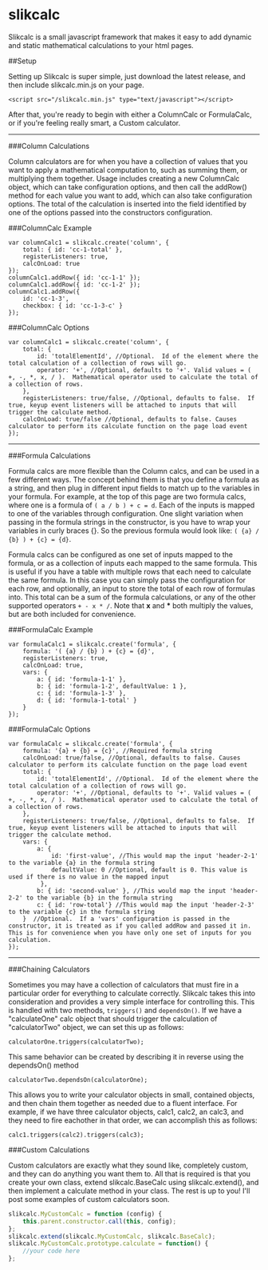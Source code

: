 slikcalc
===

Slikcalc is a small javascript framework that makes it easy to add dynamic and static mathematical calculations to your html pages.


##Setup

Setting up Slikcalc is super simple, just download the latest release, and then include slikcalc.min.js on your page.

	<script src="/slikcalc.min.js" type="text/javascript"></script>

After that, you're ready to begin with either a ColumnCalc or FormulaCalc, or if you're feeling really smart, a Custom calculator.

---

###Column Calculations

Column calculators are for when you have a collection of values that you want to apply a mathematical computation to, such as summing them, or multiplying them together. Usage includes creating a new ColumnCalc object, which can take configuration options, and then call the addRow() method for each value you want to add, which can also take configuration options. The total of the calculation is inserted into the field identified by one of the options passed into the constructors configuration.

###ColumnCalc Example

	var columnCalc1 = slikcalc.create('column', {
		total: { id: 'cc-1-total' },
		registerListeners: true,
		calcOnLoad: true
	});
	columnCalc1.addRow({ id: 'cc-1-1' });
	columnCalc1.addRow({ id: 'cc-1-2' });
	columnCalc1.addRow({
		id: 'cc-1-3',
		checkbox: { id: 'cc-1-3-c' }
	});

###ColumnCalc Options

	var columnCalc1 = slikcalc.create('column', {
		total: {
			id: 'totalElementId', //Optional.  Id of the element where the total calculation of a collection of rows will go.
			operator: '+', //Optional, defaults to '+'. Valid values = ( +, -, *, x, / ).  Mathematical operator used to calculate the total of a collection of rows.
		},
		registerListeners: true/false, //Optional, defaults to false.  If true, keyup event listeners will be attached to inputs that will trigger the calculate method.
		calcOnLoad: true/false //Optional, defaults to false. Causes calculator to perform its calculate function on the page load event
	});

---

###Formula Calculations

Formula calcs are more flexible than the Column calcs, and can be used in a few different ways. The concept behind them is that you define a formula as a string, and then plug in different input fields to match up to the variables in your formula.
For example, at the top of this page are two formula calcs, where one is a formula of ```( a / b ) + c = d```. Each of the inputs is mapped to one of the variables through configuration. One slight variation when passing in the formula strings in the constructor, is you have to wrap your variables in curly braces {}. So the previous formula would look like:
```( {a} / {b} ) + {c} = {d}```.

Formula calcs can be configured as one set of inputs mapped to the formula, or as a collection of inputs each mapped to the same formula. This is useful if you have a table with multiple rows that each need to calculate the same formula. In this case you can simply pass the configuration for each row, and optionally, an input to store the total of each row of formulas into. This total can be a sum of the formula calculations, or any of the other supported operators ```+ - x * /```. Note that __x__ and __*__ both multiply the values, but are both included for convenience.

###FormulaCalc Example

	var formulaCalc1 = slikcalc.create('formula', {
		formula: '( {a} / {b} ) + {c} = {d}',
		registerListeners: true,
		calcOnLoad: true,
		vars: {
			a: { id: 'formula-1-1' },
			b: { id: 'formula-1-2', defaultValue: 1 },
			c: { id: 'formula-1-3' },
			d: { id: 'formula-1-total' }
		}
	});

###FormulaCalc Options

	var formulaCalc = slikcalc.create('formula', {
		formula: '{a} + {b} = {c}', //Required formula string
		calcOnLoad: true/false, //Optional, defaults to false. Causes calculator to perform its calculate function on the page load event
		total: {
			id: 'totalElementId', //Optional.  Id of the element where the total calculation of a collection of rows will go.
			operator: '+', //Optional, defaults to '+'. Valid values = ( +, -, *, x, / ).  Mathematical operator used to calculate the total of a collection of rows.
		},
		registerListeners: true/false, //Optional, defaults to false.  If true, keyup event listeners will be attached to inputs that will trigger the calculate method.
		vars: {
			a: {
				id: 'first-value', //This would map the input 'header-2-1' to the variable {a} in the formula string
				defaultValue: 0 //Optional, default is 0. This value is used if there is no value in the mapped input
			 },
			b: { id: 'second-value' }, //This would map the input 'header-2-2' to the variable {b} in the formula string
			c: { id: 'row-total'} //This would map the input 'header-2-3' to the variable {c} in the formula string
		}  //Optional.  If a 'vars' configuration is passed in the constructor, it is treated as if you called addRow and passed it in.  This is for convenience when you have only one set of inputs for you calculation.
	});

---

###Chaining Calculators

Sometimes you may have a collection of calculators that must fire in a particular order for everything to calculate correctly. Slikcalc takes this into consideration and provides a very simple interface for controlling this. This is handled with two methods, ```triggers()``` and ```dependsOn()```. If we have a "calculateOne" calc object that should trigger the calculation of "calculatorTwo" object, we can set this up as follows:

	calculatorOne.triggers(calculatorTwo);

This same behavior can be created by describing it in reverse using the dependsOn() method


	calculatorTwo.dependsOn(calculatorOne);


This allows you to write your calculator objects in small, contained objects, and then chain them together as needed due to a fluent interface.  For example, if we have three calculator objects, calc1, calc2, an calc3, and they need to fire eachother in that order, we can accomplish this as follows:


	calc1.triggers(calc2).triggers(calc3);


###Custom Calculations

Custom calculators are exactly what they sound like, completely custom, and they can do anything you want them to. All that is required is that you create your own class, extend slikcalc.BaseCalc using slikcalc.extend(), and then implement a calculate method in your class. The rest is up to you! I'll post some examples of custom calculators soon.

```javascript
slikcalc.MyCustomCalc = function (config) {
	this.parent.constructor.call(this, config);
};
slikcalc.extend(slikcalc.MyCustomCalc, slikcalc.BaseCalc);
slikcalc.MyCustomCalc.prototype.calculate = function() {
	//your code here
};
```

